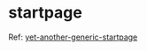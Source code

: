 # startpage

Ref: [yet-another-generic-startpage](https://github.com/PrettyCoffee/yet-another-generic-startpage)
